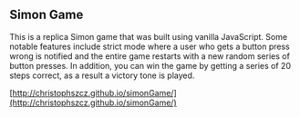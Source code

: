 ## Simon Game 

This is a replica Simon game that was built using vanilla JavaScript. Some notable features include strict mode where a user who gets a button press wrong is notified and the entire game restarts with a new random series of button presses. In addition, you can win the game by getting a series of 20 steps correct, as a result a victory tone is played.

[http://christophszcz.github.io/simonGame/](http://christophszcz.github.io/simonGame/)

